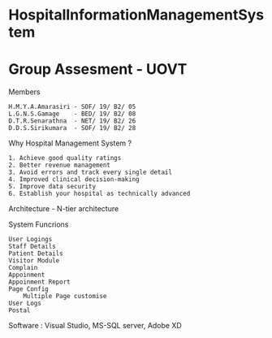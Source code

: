 # HospitalInformationManagementSystem
# Group Assesment - UOVT

Members

	H.M.Y.A.Amarasiri - SOF/ 19/ B2/ 05
	L.G.N.S.Gamage    - BED/ 19/ B2/ 08
	D.T.R.Senarathna  - NET/ 19/ B2/ 26
	D.D.S.Sirikumara  - SOF/ 19/ B2/ 28


Why Hospital Management System ?
	
	1. Achieve good quality ratings
	2. Better revenue management
	3. Avoid errors and track every single detail
	4. Improved clinical decision-making
	5. Improve data security
	6. Establish your hospital as technically advanced
	

Architecture 	-  N-tier architecture


System Funcrions 
	
	User Logings 
	Staff Details
	Patient Details
	Visitor Module
	Complain
	Appoinment 
	Appoinment Report
	Page Config
		Multiple Page customise
	User Logs
	Postal
	
	
Software : Visual Studio, MS-SQL server, Adobe XD	
